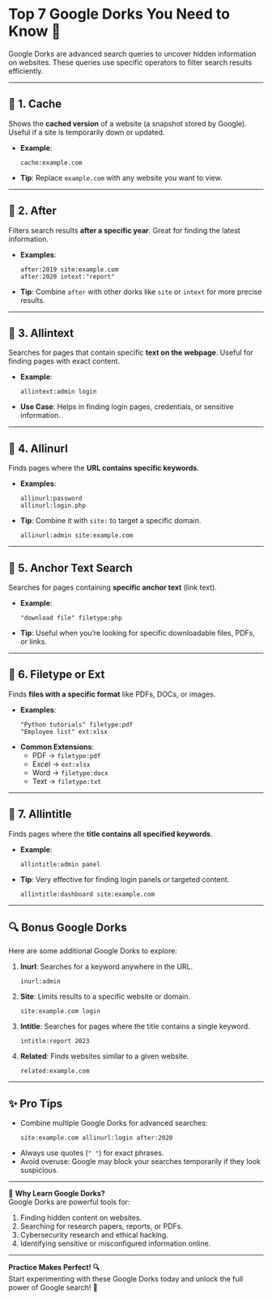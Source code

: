 
# **Top 7 Google Dorks You Need to Know** 🚀  

Google Dorks are advanced search queries to uncover hidden information on websites. These queries use specific operators to filter search results efficiently.  

---

## 🚀 **1. Cache**  
Shows the **cached version** of a website (a snapshot stored by Google). Useful if a site is temporarily down or updated.  
- **Example**:  
   ```  
   cache:example.com  
   ```  
- **Tip**: Replace `example.com` with any website you want to view.  

---

## 🚀 **2. After**  
Filters search results **after a specific year**. Great for finding the latest information.  
- **Examples**:  
   ```  
   after:2019 site:example.com  
   after:2020 intext:"report"  
   ```  
- **Tip**: Combine `after` with other dorks like `site` or `intext` for more precise results.  

---

## 🚀 **3. Allintext**  
Searches for pages that contain specific **text on the webpage**. Useful for finding pages with exact content.  
- **Example**:  
   ```  
   allintext:admin login  
   ```  
- **Use Case**: Helps in finding login pages, credentials, or sensitive information.  

---

## 🚀 **4. Allinurl**  
Finds pages where the **URL contains specific keywords**.  
- **Examples**:  
   ```  
   allinurl:password  
   allinurl:login.php  
   ```  
- **Tip**: Combine it with `site:` to target a specific domain.  
   ```  
   allinurl:admin site:example.com  
   ```

---

## 🚀 **5. Anchor Text Search**  
Searches for pages containing **specific anchor text** (link text).  
- **Example**:  
   ```  
   "download file" filetype:php  
   ```  
- **Tip**: Useful when you’re looking for specific downloadable files, PDFs, or links.

---

## 🚀 **6. Filetype or Ext**  
Finds **files with a specific format** like PDFs, DOCs, or images.  
- **Examples**:  
   ```  
   "Python tutorials" filetype:pdf  
   "Employee list" ext:xlsx  
   ```  
- **Common Extensions**:  
   - PDF → `filetype:pdf`  
   - Excel → `ext:xlsx`  
   - Word → `filetype:docx`  
   - Text → `filetype:txt`  

---

## 🚀 **7. Allintitle**  
Finds pages where the **title contains all specified keywords**.  
- **Example**:  
   ```  
   allintitle:admin panel  
   ```  
- **Tip**: Very effective for finding login panels or targeted content.  
   ```  
   allintitle:dashboard site:example.com  
   ```

---

## 🔍 **Bonus Google Dorks**  
Here are some additional Google Dorks to explore:  

1. **Inurl**: Searches for a keyword anywhere in the URL.  
   ```  
   inurl:admin  
   ```  

2. **Site**: Limits results to a specific website or domain.  
   ```  
   site:example.com login  
   ```  

3. **Intitle**: Searches for pages where the title contains a single keyword.  
   ```  
   intitle:report 2023  
   ```  

4. **Related**: Finds websites similar to a given website.  
   ```  
   related:example.com  
   ```  

---

## ✨ **Pro Tips**  
- Combine multiple Google Dorks for advanced searches:  
   ```  
   site:example.com allinurl:login after:2020  
   ```  
- Always use quotes (`" "`) for exact phrases.  
- Avoid overuse: Google may block your searches temporarily if they look suspicious.  

---

🚀 **Why Learn Google Dorks?**  
Google Dorks are powerful tools for:  
1. Finding hidden content on websites.  
2. Searching for research papers, reports, or PDFs.  
3. Cybersecurity research and ethical hacking.  
4. Identifying sensitive or misconfigured information online.  

---

**Practice Makes Perfect! 🔍**  
Start experimenting with these Google Dorks today and unlock the full power of Google search! 🚀  
